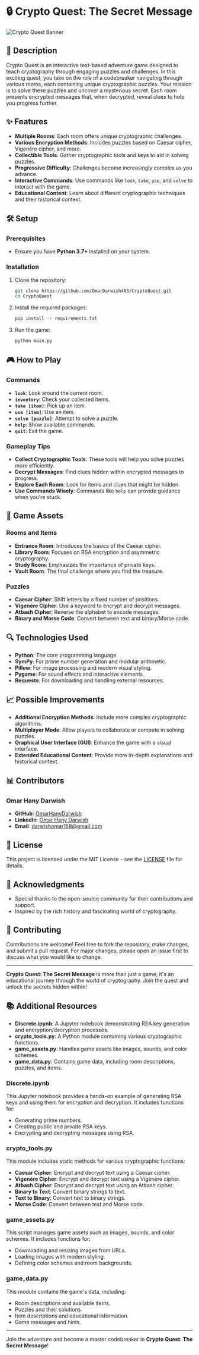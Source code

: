 
# 🔒 Crypto Quest: The Secret Message

![Crypto Quest Banner](https://res.cloudinary.com/dl4vtrbqr/image/upload/v1750945726/icon_yik8ls.png)


## 📜 Description

Crypto Quest is an interactive text-based adventure game designed to teach cryptography through engaging puzzles and challenges. In this exciting quest, you take on the role of a codebreaker navigating through various rooms, each containing unique cryptographic puzzles. Your mission is to solve these puzzles and uncover a mysterious secret. Each room presents encrypted messages that, when decrypted, reveal clues to help you progress further.

## ✨ Features

- **Multiple Rooms**: Each room offers unique cryptographic challenges.
- **Various Encryption Methods**: Includes puzzles based on Caesar cipher, Vigenère cipher, and more.
- **Collectible Tools**: Gather cryptographic tools and keys to aid in solving puzzles.
- **Progressive Difficulty**: Challenges become increasingly complex as you advance.
- **Interactive Commands**: Use commands like `look`, `take`, `use`, and `solve` to interact with the game.
- **Educational Content**: Learn about different cryptographic techniques and their historical context.

## 🛠️ Setup

### Prerequisites

- Ensure you have **Python 3.7+** installed on your system.

### Installation

1. Clone the repository:
   ```sh
   git clone https://github.com/OmarDarwish483/CryptoQuest.git
   cd CryptoQuest
   ```

2. Install the required packages:
   ```sh
   pip install -r requirements.txt
   ```

3. Run the game:
   ```sh
   python main.py
   ```

## 🎮 How to Play

### Commands

- **`look`**: Look around the current room.
- **`inventory`**: Check your collected items.
- **`take [item]`**: Pick up an item.
- **`use [item]`**: Use an item.
- **`solve [puzzle]`**: Attempt to solve a puzzle.
- **`help`**: Show available commands.
- **`quit`**: Exit the game.

### Gameplay Tips

- **Collect Cryptographic Tools**: These tools will help you solve puzzles more efficiently.
- **Decrypt Messages**: Find clues hidden within encrypted messages to progress.
- **Explore Each Room**: Look for items and clues that might be hidden.
- **Use Commands Wisely**: Commands like `help` can provide guidance when you're stuck.

## 🎨 Game Assets

### Rooms and Items

- **Entrance Room**: Introduces the basics of the Caesar cipher.
- **Library Room**: Focuses on RSA encryption and asymmetric cryptography.
- **Study Room**: Emphasizes the importance of private keys.
- **Vault Room**: The final challenge where you find the treasure.

### Puzzles

- **Caesar Cipher**: Shift letters by a fixed number of positions.
- **Vigenère Cipher**: Use a keyword to encrypt and decrypt messages.
- **Atbash Cipher**: Reverse the alphabet to encode messages.
- **Binary and Morse Code**: Convert between text and binary/Morse code.

## 🔍 Technologies Used

- **Python**: The core programming language.
- **SymPy**: For prime number generation and modular arithmetic.
- **Pillow**: For image processing and modern visual styling.
- **Pygame**: For sound effects and interactive elements.
- **Requests**: For downloading and handling external resources.

## 📈 Possible Improvements

- **Additional Encryption Methods**: Include more complex cryptographic algorithms.
- **Multiplayer Mode**: Allow players to collaborate or compete in solving puzzles.
- **Graphical User Interface (GUI)**: Enhance the game with a visual interface.
- **Extended Educational Content**: Provide more in-depth explanations and historical context.

## 📊 Contributors

### Omar Hany Darwish

- **GitHub**: [OmarHanyDarwish](https://github.com/OmarDarwish483)
- **LinkedIn**: [Omar Hany Darwish](https://www.linkedin.com/in/omardrwish/)
- **Email**: darwishomar158@gmail.com

## 📜 License

This project is licensed under the MIT License - see the [LICENSE](LICENSE) file for details.

## 🤝 Acknowledgments

- Special thanks to the open-source community for their contributions and support.
- Inspired by the rich history and fascinating world of cryptography.

## 🎯 Contributing

Contributions are welcome! Feel free to fork the repository, make changes, and submit a pull request. For major changes, please open an issue first to discuss what you would like to change.

---

**Crypto Quest: The Secret Message** is more than just a game; it's an educational journey through the world of cryptography. Join the quest and unlock the secrets hidden within!


## 📚 Additional Resources

- **Discrete.ipynb**: A Jupyter notebook demonstrating RSA key generation and encryption/decryption processes.
- **crypto_tools.py**: A Python module containing various cryptographic functions.
- **game_assets.py**: Handles game assets like images, sounds, and color schemes.
- **game_data.py**: Contains game data, including room descriptions, puzzles, and items.

### Discrete.ipynb

This Jupyter notebook provides a hands-on example of generating RSA keys and using them for encryption and decryption. It includes functions for:

- Generating prime numbers.
- Creating public and private RSA keys.
- Encrypting and decrypting messages using RSA.

### crypto_tools.py

This module includes static methods for various cryptographic functions:

- **Caesar Cipher**: Encrypt and decrypt text using a Caesar cipher.
- **Vigenère Cipher**: Encrypt and decrypt text using a Vigenère cipher.
- **Atbash Cipher**: Encrypt and decrypt text using an Atbash cipher.
- **Binary to Text**: Convert binary strings to text.
- **Text to Binary**: Convert text to binary strings.
- **Morse Code**: Convert between text and Morse code.

### game_assets.py

This script manages game assets such as images, sounds, and color schemes. It includes functions for:

- Downloading and resizing images from URLs.
- Loading images with modern styling.
- Defining color schemes and room backgrounds.

### game_data.py

This module contains the game's data, including:

- Room descriptions and available items.
- Puzzles and their solutions.
- Item descriptions and educational information.
- Game messages and hints.

---

Join the adventure and become a master codebreaker in **Crypto Quest: The Secret Message**!
```
